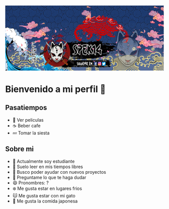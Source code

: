 ![Codeunit06](https://github.com/Codeunit6/Codeunit6/blob/main/anbu.jpg "Codeunit06")

# Bienvenido a mi perfil 👋

## Pasatiempos
- 🎥 Ver peliculas
- ☕ Beber cafe
- 💤 Tomar la siesta

## Sobre mi
- 🔭 Actualmente soy estudiante
- 🌱 Suelo leer en mis tiempos libres
- 🤔 Busco poder ayudar con nuevos proyectos
- 💬 Preguntame lo que te haga dudar
- 😄 Pronombres: ?
- ❄️ Me gusta estar en lugares frios
- 🐱 Me gusta estar con mi gato 
- 🍥 Me gusta la comida japonesa

